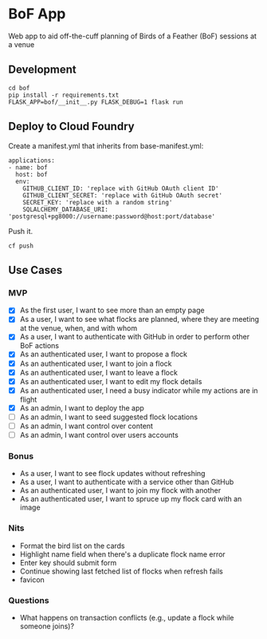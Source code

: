 # BoF App

Web app to aid off-the-cuff planning of Birds of a Feather (BoF) sessions at a venue

## Development

```
cd bof
pip install -r requirements.txt
FLASK_APP=bof/__init__.py FLASK_DEBUG=1 flask run
```

## Deploy to Cloud Foundry

Create a manifest.yml that inherits from base-manifest.yml:

```
applications:
- name: bof
  host: bof
  env:
    GITHUB_CLIENT_ID: 'replace with GitHub OAuth client ID'
    GITHUB_CLIENT_SECRET: 'replace with GitHub OAuth secret'
    SECRET_KEY: 'replace with a random string'
    SQLALCHEMY_DATABASE_URI: 'postgresql+pg8000://username:password@host:port/database'
```

Push it.

```
cf push
```

## Use Cases

### MVP

* [X] As the first user, I want to see more than an empty page
* [X] As a user, I want to see what flocks are planned, where they are meeting at the venue, when, and with whom
* [X] As a user, I want to authenticate with GitHub in order to perform other BoF actions
* [X] As an authenticated user, I want to propose a flock
* [X] As an authenticated user, I want to join a flock
* [X] As an authenticated user, I want to leave a flock
* [X] As an authenticated user, I want to edit my flock details
* [X] As an authenticated user, I need a busy indicator while my actions are in flight
* [X] As an admin, I want to deploy the app
* [ ] As an admin, I want to seed suggested flock locations
* [ ] As an admin, I want control over content
* [ ] As an admin, I want control over users accounts

### Bonus

* As a user, I want to see flock updates without refreshing
* As a user, I want to authenticate with a service other than GitHub
* As an authenticated user, I want to join my flock with another
* As an authenticated user, I want to spruce up my flock card with an image

### Nits

* Format the bird list on the cards
* Highlight name field when there's a duplicate flock name error
* Enter key should submit form
* Continue showing last fetched list of flocks when refresh fails
* favicon

### Questions

* What happens on transaction conflicts (e.g., update a flock while someone joins)?
